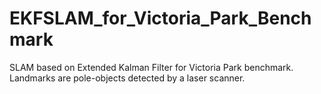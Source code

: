 # EKFSLAM_for_Victoria_Park_Benchmark
SLAM based on Extended Kalman Filter for Victoria Park benchmark. Landmarks are pole-objects detected by a laser scanner. 
